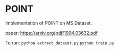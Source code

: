 # POINT
Implementation of POINT on MS Dataset.

paper: https://arxiv.org/pdf/1904.03632.pdf

To run:
`python extract_dataset.py`
`python train.py`